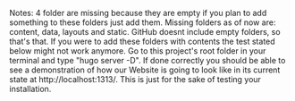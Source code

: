 Notes: 4 folder are missing because they are empty if you plan to add something to these folders
just add them.
Missing folders as of now are: content, data, layouts and static.
GitHub doesnt include empty folders, so that's that.
If you were to add these folders with contents the test stated 
below might not work anymore. 
Go to this project's root folder in your terminal and type "hugo server -D".
If done correctly you should be able to see a demonstration of how our Website is
going to look like in its current state at http://localhost:1313/.
This is just for the sake of testing your installation.
